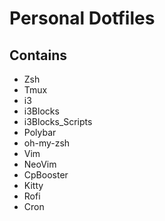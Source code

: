 # Personal Dotfiles

## Contains

- Zsh
- Tmux
- i3
- i3Blocks
- i3Blocks_Scripts
- Polybar
- oh-my-zsh
- Vim
- NeoVim
- CpBooster
- Kitty
- Rofi
- Cron
